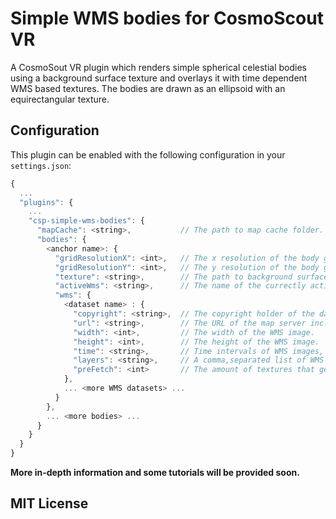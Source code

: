 # Simple WMS bodies for CosmoScout VR

A CosmoSout VR plugin which renders simple spherical celestial bodies using a background surface texture and overlays it with time dependent WMS based textures. The bodies are drawn as an ellipsoid with an equirectangular texture.

## Configuration

This plugin can be enabled with the following configuration in your `settings.json`:

```javascript
{
  ...
  "plugins": {
    ...
    "csp-simple-wms-bodies": {
	  "mapCache": <string>,           // The path to map cache folder.
      "bodies": {
        <anchor name>: {
          "gridResolutionX": <int>,   // The x resolution of the body grid.
          "gridResolutionY": <int>,   // The y resolution of the body grid.
          "texture": <string>,        // The path to background surface texture. The texture from the WMS image will be overlaid.
          "activeWms": <string>,      // The name of the currectly active WMS data set.
          "wms": {
            <dataset name> : {
              "copyright": <string>,  // The copyright holder of the data set (also shown in the UI).
              "url": <string>,        // The URL of the map server including the "SERVICE=wms" parameter.
              "width": <int>,         // The width of the WMS image.
              "height": <int>,        // The height of the WMS image.
              "time": <string>,       // Time intervals of WMS images, optional.
              "layers": <string>,     // A comma,separated list of WMS layers.
              "preFetch": <int>       // The amount of textures that gets pre-fetched in every time direction, optional.
            },
            ... <more WMS datasets> ...
          }
        },
        ... <more bodies> ...
      }
    }
  }
}
```

**More in-depth information and some tutorials will be provided soon.**

## MIT License
